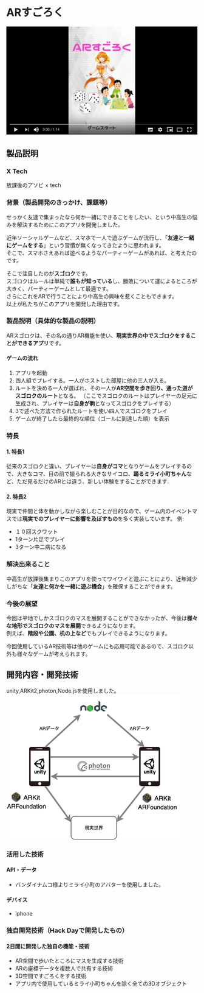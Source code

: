 # ARすごろく
[![Product Name](サムネ.png)](https://youtu.be/k-4J6uWMKkg)

## 製品説明
### X Tech
放課後のアソビ × tech

### 背景（製品開発のきっかけ、課題等）
せっかく友達で集まったなら何か一緒にできることをしたい、という中高生の悩みを解決するためにこのアプリを開発しました。


近年ソーシャルゲームなど、スマホで一人で遊ぶゲームが流行し、「**友達と一緒にゲームをする**」という習慣が無くなってきたように思われます。  
そこで、スマホさえあれば遊べるようなパーティーゲームがあれば、と考えたのです。


そこで注目したのが**スゴロク**です。  
スゴロクはルールは単純で**誰もが知っている**し、勝敗について運によるところが大きく、パーティーゲームとして最適です。  
さらにこれをARで行うことにより中高生の興味を惹くこともできます。  
以上が私たちがこのアプリを開発した理由です。

### 製品説明（具体的な製品の説明）
ARスゴロクは、その名の通りAR機能を使い、**現実世界の中でスゴロクをすることができるアプリ**です。
#### ゲームの流れ
1. アプリを起動
2. 四人組でプレイする。一人がホストした部屋に他の三人が入る。
3. ルートを決める一人が選ばれ、その一人が**AR空間を歩き回り、通った道がスゴロクのルート**となる。
（ここでスゴロクのルートはプレイヤーの足元に生成され、プレイヤーは**自身が駒**となってスゴロクをプレイする）
4. 3で述べた方法で作られたルートを使い四人でスゴロクをプレイ
5. ゲームが終了したら最終的な順位（ゴールに到達した順）を表示

### 特長

#### 1. 特長1
従来のスゴロクと違い、プレイヤーは**自身がコマ**となりゲームをプレイするので、大きなコマ、目の前で振られる大きなサイコロ、**踊るミライ小町ちゃん**など、ただ見るだけのARとは違う、新しい体験をすることができます.
#### 2. 特長2
現実で仲間と体を動かしながら楽しむことが目的なので、ゲーム内のイベントマスでは**現実でのプレイヤーに影響を及ぼすもの**を多く実装しています。
例:
- １０回スクワット
- 1ターン片足でプレイ
- 3ターン中二病になる

### 解決出来ること
中高生が放課後集まりこのアプリを使ってワイワイと遊ぶことにより、近年減少しがちな「**友達と何かを一緒に遊ぶ機会**」を確保することができます。


### 今後の展望
今回は平地でしかスゴロクのマスを展開することができなかったが、今後は**様々な地形でスゴロクのマスを展開**できるようになります。  
例えば、**階段や公園、机の上など**でもプレイできるようになります。


今回使用しているAR技術等は他のゲームにも応用可能であるので、スゴロク以外も様々なゲームが考えられます。

## 開発内容・開発技術
unity,ARKit2,photon,Node.jsを使用しました。
![Technology](ARSugoroku_Technology.png)

### 活用した技術
#### API・データ
* バンダイナムコ様よりミライ小町のアバターを使用しました。

#### デバイス
* iphone

### 独自開発技術（Hack Dayで開発したもの）
#### 2日間に開発した独自の機能・技術
- AR空間で歩いたところにマスを生成する技術
- ARの座標データを複数人で共有する技術
- 3D空間ですごろくをする技術
- アプリ内で使用しているミライ小町ちゃんを除く全ての3Dオブジェクト
